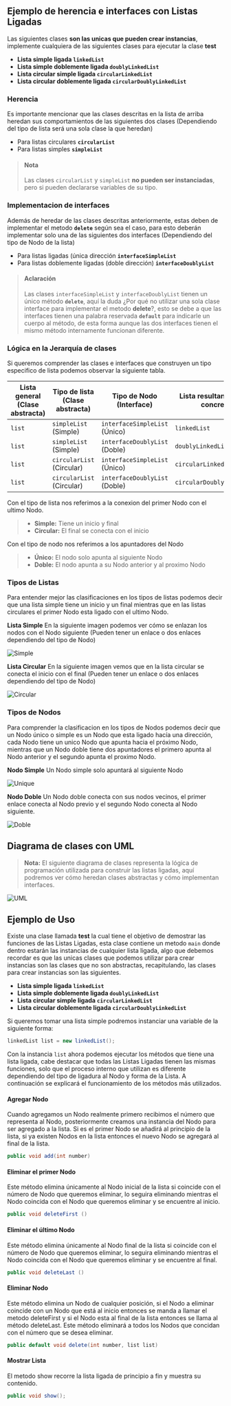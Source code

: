 ## **Ejemplo de herencia e interfaces con Listas Ligadas**

Las siguientes clases **son las unicas que pueden crear instancias**, implemente cualquiera de las siguientes clases para ejecutar la clase **test** 

* **Lista simple ligada `linkedList`**
* **Lista simple doblemente ligada `doublyLinkedList`**
* **Lista circular simple ligada `circularLinkedList`**
* **Lista circular doblemente ligada `circularDoublyLinkedList`**

### **Herencia**

Es importante mencionar que las clases descritas en la lista de arriba heredan sus comportamientos de las siguientes dos clases (Dependiendo del tipo de lista será una sola clase la que heredan) 

* Para listas circulares **`circularList`**
* Para listas simples  **`simpleList`**

> #### **Nota**
> Las clases `circularList` y `simpleList` **no pueden ser instanciadas**, pero si pueden declararse variables de su tipo.

### **Implementacion de interfaces**
Además de heredar de las clases descritas anteriormente, estas deben de implementar el metodo **`delete`** según sea el caso, para esto deberán implementar solo una de las siguientes dos interfaces (Dependiendo del tipo de Nodo de la lista)

* Para listas ligadas (única dirección **`interfaceSimpleList`**
* Para listas doblemente ligadas (doble dirección) **`interfaceDoublyList`**

> #### **Aclaración**
> Las clases `interfaceSimpleList` y `interfaceDoublyList` tienen un único método **`delete`**, aquí la duda ¿Por qué no utilizar una sola clase interface para implementar el metodo **delete**?, esto se debe a que las interfaces tienen una palabra reservada **`default`** para indicarle un cuerpo al método, de esta forma aunque las dos interfaces tienen el mismo método internamente funcionan diferente.

### **Lógica en la Jerarquía de clases**

Si queremos comprender las clases e interfaces que construyen un tipo especifico de lista podemos observar la siguiente tabla.

Lista general **(Clase abstracta)** | Tipo de lista **(Clase abstracta)** | Tipo de Nodo **(Interface)** | Lista resultante **(Clase concreta)**
--- | --- | --- | ---
`list` | `simpleList` (Simple) | `interfaceSimpleList` (Único) | `linkedList`
`list` | `simpleList` (Simple) | `interfaceDoublyList` (Doble) | `doublyLinkedList`
`list` | `circularList` (Circular) | `interfaceSimpleList` (Único) | `circularLinkedList`
`list` | `circularList` (Circular) | `interfaceDoublyList` (Doble) | `circularDoublyLinkedList`

Con el tipo de lista nos referimos a la conexion del primer Nodo con el ultimo Nodo.
> * **Simple:** Tiene un inicio y final
> * **Circular:** El final se conecta con el inicio

Con el tipo de nodo nos referimos a los apuntadores del Nodo

> * **Único:** El nodo solo apunta al siguiente Nodo
> * **Doble:** El nodo apunta a su Nodo anterior y al proximo Nodo

### **Tipos de Listas**

Para entender mejor las clasificaciones en los tipos de listas podemos decir que una lista simple tiene un inicio y un final mientras que en las listas circulares el primer Nodo esta ligado con el ultimo Nodo.

**Lista Simple** En la siguiente imagen podemos ver cómo se enlazan los nodos con el Nodo siguiente (Pueden tener un enlace o dos enlaces dependiendo del tipo de Nodo)

![Simple](https://user-images.githubusercontent.com/115047831/207787125-de59c66c-3e98-4ad2-a570-4f4c5ceb69ba.png)

**Lista Circular** En la siguiente imagen vemos que en la lista circular se conecta el inicio con el final (Pueden tener un enlace o dos enlaces dependiendo del tipo de Nodo)

![Circular](https://user-images.githubusercontent.com/115047831/207787409-543bef3c-5d1d-477f-94ac-026f9b020b35.png)

### **Tipos de Nodos**

Para comprender la clasificacion en los tipos de Nodos podemos decir que un Nodo único o simple es un Nodo que esta ligado hacía una dirección, cada Nodo tiene un unico Nodo que apunta hacia el próximo Nodo, mientras que un Nodo doble tiene dos apuntadores el primero apunta al Nodo anterior y el segundo apunta el proximo Nodo. 

**Nodo Simple** Un Nodo simple solo apuntará al siguiente Nodo

![Unique](https://user-images.githubusercontent.com/115047831/207787501-3af9c726-4cce-4120-8b49-2bac880bd026.png)

**Nodo Doble** Un Nodo doble conecta con sus nodos vecinos, el primer enlace conecta al Nodo previo y el segundo Nodo conecta al Nodo siguiente.

![Doble](https://user-images.githubusercontent.com/115047831/207787603-10792991-6d67-4c03-953a-11ed90acd389.png)

## Diagrama de clases con UML

> **Nota:** El siguiente diagrama de clases representa la lógica de programación utilizada para construir las listas ligadas, aquí podremos ver cómo heredan clases abstractas y cómo implementan interfaces.

![UML](https://user-images.githubusercontent.com/115047831/207787685-b96c4831-0b51-4731-81ec-af9edf0bcccb.png)

## Ejemplo de Uso

Existe una clase llamada **test** la cual tiene el objetivo de demostrar las funciones de las Listas Ligadas, esta clase contiene un metodo `main` donde dentro estarán las instancias de cualquier lista ligada, algo que debemos recordar es que las unicas clases que podemos utilizar para crear instancias son las clases que no son abstractas, recapitulando, las clases para crear instancias son las siguientes.

* **Lista simple ligada `linkedList`**
* **Lista simple doblemente ligada `doublyLinkedList`**
* **Lista circular simple ligada `circularLinkedList`**
* **Lista circular doblemente ligada `circularDoublyLinkedList`**

Si queremos tomar una lista simple podremos instanciar una variable de la siguiente forma:

```java
linkedList list = new linkedList();
```

Con la instancia `list` ahora podemos ejecutar los métodos que tiene una lista ligada, cabe destacar que todas las Listas Ligadas tienen las mismas funciones, solo que el proceso interno que utilizan es diferente dependiendo del tipo de ligadura al Nodo y forma de la Lista. A continuación se explicará el funcionamiento de los métodos más utilizados.

#### **Agregar Nodo**

Cuando agregamos un Nodo realmente primero recibimos el número que representa al Nodo, posteriormente creamos una instancia del Nodo para ser agregado a la lista. Si es el primer Nodo se añadirá al principio de la lista, si ya existen Nodos en la lista entonces el nuevo Nodo se agregará al final de la lista.

```java
public void add(int number)
```

#### **Eliminar el primer Nodo**

Este método elimina únicamente al Nodo inicial de la lista si coincide con el número de Nodo que queremos eliminar, lo seguira eliminando mientras el Nodo coincida con el Nodo que queremos eliminar y se encuentre al inicio.

```java
public void deleteFirst ()
```

#### **Eliminar el último Nodo**

Este método elimina únicamente al Nodo final de la lista si coincide con el número de Nodo que queremos eliminar, lo seguira eliminando mientras el Nodo coincida con el Nodo que queremos eliminar y se encuentre al final.

```java
public void deleteLast ()
```

#### **Eliminar Nodo**

Este método elimina un Nodo de cualquier posición, si el Nodo a eliminar coincide con un Nodo que está al inicio entonces se manda a llamar el metodo deleteFirst y si el Nodo esta al final de la lista entonces se llama al método deleteLast. Este método eliminará a todos los Nodos que concidan con el número que se desea eliminar.

```java
public default void delete(int number, list list) 
```

#### **Mostrar Lista**

El metodo show recorre la lista ligada de principio a fin y muestra su contenido.

```java
public void show();
```
